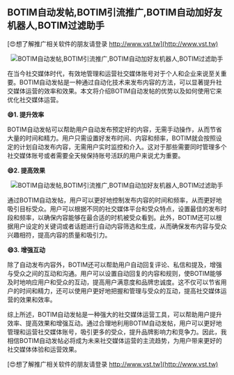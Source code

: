 ## **BOTIM自动发帖,BOTIM引流推广,BOTIM自动加好友机器人,BOTIM过滤助手**

[😍想了解推广相关软件的朋友请登录 http://www.vst.tw](http://www.vst.tw)

 <center><img src="https://vst.tw/MP4/tuiguang/png/7.png" alt="BOTIM自动发帖,BOTIM引流推广,BOTIM自动加好友机器人,BOTIM过滤助手"></center>

在当今社交媒体时代，有效地管理和运营社交媒体账号对于个人和企业来说至关重要。BOTIM自动发帖是一种通过自动化技术来发布内容的方法，可以显著提升社交媒体运营的效率和效果。本文将介绍BOTIM自动发帖的优势以及如何使用它来优化社交媒体运营。

**😄1. 提升效率**

BOTIM自动发帖可以帮助用户自动发布预定好的内容，无需手动操作，从而节省大量的时间和精力。用户只需设置好发布时间、内容和频率，BOTIM就会按照设定的计划自动发布内容，无需用户实时监控和介入。这对于那些需要同时管理多个社交媒体账号或者需要全天候保持账号活跃的用户来说尤为重要。

**😄2. 提高效果**

 <center><img src="https://vst.tw/MP4/tuiguang/png/2.png" alt="BOTIM自动发帖,BOTIM引流推广,BOTIM自动加好友机器人,BOTIM过滤助手"></center>

通过BOTIM自动发帖，用户可以更好地控制发布内容的时间和频率，从而更好地吸引目标受众。用户可以根据不同的社交媒体平台和受众特点，设置最佳的发布时段和频率，以确保内容能够在最合适的时机被受众看到。此外，BOTIM还可以根据用户设定的关键词或者话题进行自动内容筛选和生成，从而确保发布内容与受众兴趣相符，提高内容的质量和吸引力。

**😄3. 增强互动**

除了自动发布内容外，BOTIM还可以帮助用户自动回复评论、私信和提及，增强与受众之间的互动和沟通。用户可以设置自动回复的内容和规则，使BOTIM能够及时地响应用户和受众的互动，提高用户满意度和品牌忠诚度。这不仅可以节省用户的时间和精力，还可以使用户更好地把握和管理与受众的互动，提高社交媒体运营的效果和效率。

综上所述，BOTIM自动发帖是一种强大的社交媒体运营工具，可以帮助用户提升效率、提高效果和增强互动。通过合理地利用BOTIM自动发帖，用户可以更好地管理和运营社交媒体账号，吸引更多的受众，提升品牌影响力和竞争力。因此，我相信BOTIM自动发帖必将成为未来社交媒体运营的主流趋势，为用户带来更好的社交媒体体验和运营效果。

[😍想了解推广相关软件的朋友请登录 http://www.vst.tw](http://www.vst.tw)



